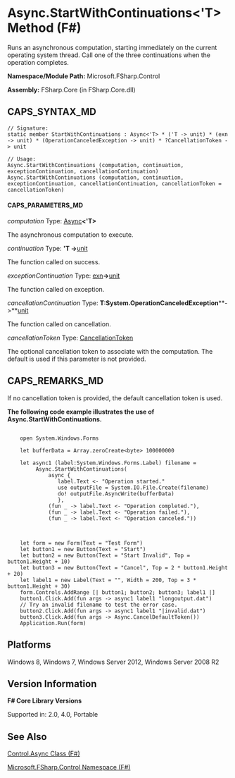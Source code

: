 # Async.StartWithContinuations<'T> Method (F#)

Runs an asynchronous computation, starting immediately on the current operating system thread. Call one of the three continuations when the operation completes.

**Namespace/Module Path:** Microsoft.FSharp.Control

**Assembly:** FSharp.Core (in FSharp.Core.dll)


## CAPS_SYNTAX_MD

```
// Signature:
static member StartWithContinuations : Async<'T> * ('T -> unit) * (exn -> unit) * (OperationCanceledException -> unit) * ?CancellationToken -> unit

// Usage:
Async.StartWithContinuations (computation, continuation, exceptionContinuation, cancellationContinuation)
Async.StartWithContinuations (computation, continuation, exceptionContinuation, cancellationContinuation, cancellationToken = cancellationToken)
```

#### CAPS_PARAMETERS_MD
*computation*
Type: [Async](http://msdn.microsoft.com/en-us/library/e0b28ea2-dea5-4021-b2b9-d7d4761babde)**&lt;'T&gt;**


The asynchronous computation to execute.


*continuation*
Type: **'T -&gt;**[unit](http://msdn.microsoft.com/en-us/library/00b837c2-6c8a-483a-87d3-0479c64037a7)


The function called on success.


*exceptionContinuation*
Type: [exn](http://msdn.microsoft.com/en-us/library/e1569b69-3b30-440b-8c6f-966d1c6a06ab)**-&gt;**[unit](http://msdn.microsoft.com/en-us/library/00b837c2-6c8a-483a-87d3-0479c64037a7)


The function called on exception.


*cancellationContinuation*
Type: **T:System.OperationCanceledException****-&gt;**[unit](http://msdn.microsoft.com/en-us/library/00b837c2-6c8a-483a-87d3-0479c64037a7)


The function called on cancellation.


*cancellationToken*
Type: [CancellationToken](http://msdn.microsoft.com/en-us/library/31a3eafe-b61b-46c4-927d-bc9a3ae357c2)


The optional cancellation token to associate with the computation. The default is used if this parameter is not provided.




## CAPS_REMARKS_MD
If no cancellation token is provided, the default cancellation token is used.

**The following code example illustrates the use of Async.StartWithContinuations.**
```

    open System.Windows.Forms

    let bufferData = Array.zeroCreate<byte> 100000000

    let async1 (label:System.Windows.Forms.Label) filename =
         Async.StartWithContinuations(
             async {
                label.Text <- "Operation started."
                use outputFile = System.IO.File.Create(filename)
                do! outputFile.AsyncWrite(bufferData)
                },
             (fun _ -> label.Text <- "Operation completed."),
             (fun _ -> label.Text <- "Operation failed."),
             (fun _ -> label.Text <- "Operation canceled."))
        
      

    let form = new Form(Text = "Test Form")
    let button1 = new Button(Text = "Start")
    let button2 = new Button(Text = "Start Invalid", Top = button1.Height + 10)
    let button3 = new Button(Text = "Cancel", Top = 2 * button1.Height + 20)
    let label1 = new Label(Text = "", Width = 200, Top = 3 * button1.Height + 30)
    form.Controls.AddRange [| button1; button2; button3; label1 |]
    button1.Click.Add(fun args -> async1 label1 "longoutput.dat")
    // Try an invalid filename to test the error case.
    button2.Click.Add(fun args -> async1 label1 "|invalid.dat")
    button3.Click.Add(fun args -> Async.CancelDefaultToken())
    Application.Run(form)
```

## Platforms
Windows 8, Windows 7, Windows Server 2012, Windows Server 2008 R2


## Version Information
**F# Core Library Versions**

Supported in: 2.0, 4.0, Portable




## See Also
[Control.Async Class &#40;F&#35;&#41;](Control.Async+Class+%28F%23%29.md)

[Microsoft.FSharp.Control Namespace &#40;F&#35;&#41;](Microsoft.FSharp.Control+Namespace+%28F%23%29.md)

